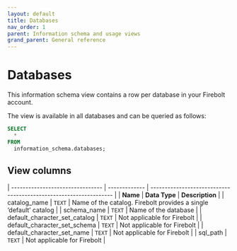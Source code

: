 ```yaml
---
layout: default
title: Databases
nav_order: 1
parent: Information schema and usage views
grand_parent: General reference
---
```


# Databases

This information schema view contains a row per database in your Firebolt account.

The view is available in all databases and can be queried as follows:

```sql
SELECT
  *
FROM
  information_schema.databases;
```

## View columns

| -------------------------------- | ------------- | ----------------------------------------------------------------- |
| **Name**                         | **Data Type** | **Description**                                                   |
| catalog_name                    | `TEXT`        | Name of the catalog. Firebolt provides a single ‘default’ catalog |
| schema_name                     | `TEXT`        | Name of the database                                              |
| default_character_set_catalog | `TEXT`        | Not applicable for Firebolt                                       |
| default_character_set_schema  | `TEXT`        | Not applicable for Firebolt                                       |
| default_character_set_name    | `TEXT`        | Not applicable for Firebolt                                       |
| sql_path                        | `TEXT`        | Not applicable for Firebolt                                       |
